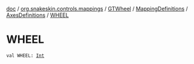 [doc](../../../../index.md) / [org.snakeskin.controls.mappings](../../../index.md) / [GTWheel](../../index.md) / [MappingDefinitions](../index.md) / [AxesDefinitions](index.md) / [WHEEL](./-w-h-e-e-l.md)

# WHEEL

`val WHEEL: `[`Int`](https://kotlinlang.org/api/latest/jvm/stdlib/kotlin/-int/index.html)